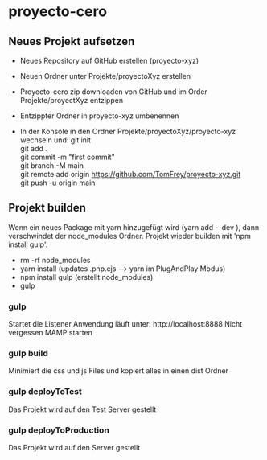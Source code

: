 # proyecto-cero

## Neues Projekt aufsetzen
- Neues Repository auf GitHub erstellen (proyecto-xyz)
- Neuen Ordner unter Projekte/proyectoXyz erstellen
- Proyecto-cero zip downloaden von GitHub und im Order Projekte/proyectXyz entzippen
- Entzippter Ordner in  proyecto-xyz umbenennen

- In der Konsole in den Ordner Projekte/proyectoXyz/proyecto-xyz wechseln und:
git init <br> 
git add . <br> 
git commit -m "first commit" <br> 
git branch -M main <br> 
git remote add origin https://github.com/TomFrey/proyecto-xyz.git <br> 
git push -u origin main <br> 


## Projekt builden
Wenn ein neues Package mit yarn hinzugefügt wird (yarn add --dev <package>), 
dann verschwindet der node_modules Ordner.
Projekt wieder builden mit 'npm install gulp'.

- rm -rf node_modules
- yarn install (updates .pnp.cjs --> yarn im PlugAndPlay Modus)
- npm install gulp (erstellt node_modules)
- gulp


### gulp
Startet die Listener
Anwendung läuft unter: http://localhost:8888
Nicht vergessen MAMP starten

### gulp build
Minimiert die css und js Files und kopiert alles in einen dist Ordner

### gulp deployToTest
Das Projekt wird auf den Test Server gestellt

### gulp deployToProduction
Das Projekt wird auf den Server gestellt
